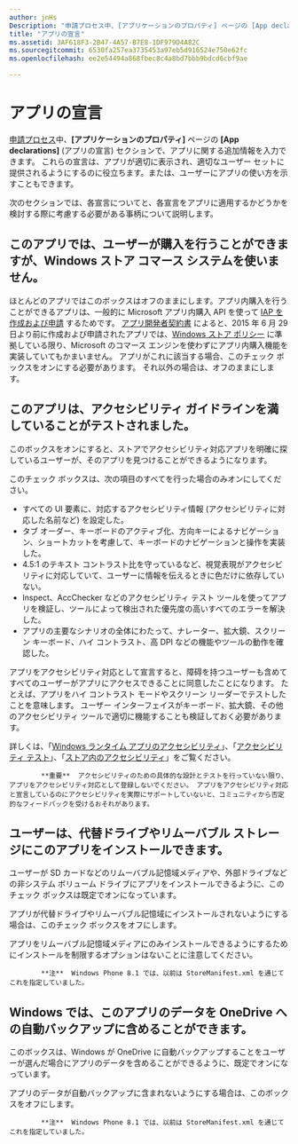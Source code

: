 ```yaml
---
author: jnHs
Description: "申請プロセス中、[アプリケーションのプロパティ] ページの [App declarations] (アプリの宣言) セクションで、アプリに関する追加情報を入力できます。"
title: "アプリの宣言"
ms.assetid: 3AF618F3-2B47-4A57-B7E8-1DF979D4A82C
ms.sourcegitcommit: 6530fa257ea3735453a97eb5d916524e750e62fc
ms.openlocfilehash: ee2e54494a868fbec8c4a8bd7bbb9bdcd6cbf9ae

---
```


# アプリの宣言

[申請プロセス](app-submissions.md)中、**[アプリケーションのプロパティ]** ページの **[App declarations]** (アプリの宣言) セクションで、アプリに関する追加情報を入力できます。 これらの宣言は、アプリが適切に表示され、適切なユーザー セットに提供されるようにするのに役立ちます。または、ユーザーにアプリの使い方を示すこともできます。

次のセクションでは、各宣言についてと、各宣言をアプリに適用するかどうかを検討する際に考慮する必要がある事柄について説明します。

## このアプリでは、ユーザーが購入を行うことができますが、Windows ストア コマース システムを使いません。

ほとんどのアプリではこのボックスはオフのままにします。アプリ内購入を行うことができるアプリは、一般的に Microsoft アプリ内購入 API を使って [IAP を作成および申請](iap-submissions.md) するためです。 [アプリ開発者契約書](https://msdn.microsoft.com/library/windows/apps/hh694058) によると、2015 年 6 月 29 日より前に作成および申請されたアプリでは、[Windows ストア ポリシー](https://msdn.microsoft.com/library/windows/apps/dn764944.aspx#pol_10_8) に準拠している限り、Microsoft のコマース エンジンを使わずにアプリ内購入機能を実装していてもかまいません。 アプリがこれに該当する場合、このチェック ボックスをオンにする必要があります。 それ以外の場合は、オフのままにします。

## このアプリは、アクセシビリティ ガイドラインを満していることがテストされました。

このボックスをオンにすると、ストアでアクセシビリティ対応アプリを明確に探しているユーザーが、そのアプリを見つけることができるようになります。

このチェック ボックスは、次の項目のすべてを行った場合のみオンにしてください。

-   すべての UI 要素に、対応するアクセシビリティ情報 (アクセシビリティに対応した名前など) を設定した。
-   タブ オーダー、キーボードのアクティブ化、方向キーによるナビゲーション、ショートカットを考慮して、キーボードのナビゲーションと操作を実装した。
-   4.5:1 のテキスト コントラスト比を守っているなど、視覚表現がアクセシビリティに対応していて、ユーザーに情報を伝えるときに色だけに依存していない。
-   Inspect、AccChecker などのアクセシビリティ テスト ツールを使ってアプリを検証し、ツールによって検出された優先度の高いすべてのエラーを解決した。
-   アプリの主要なシナリオの全体にわたって、ナレーター、拡大鏡、スクリーン キーボード、ハイ コントラスト、高 DPI などの機能やツールの動作を確認した。

アプリをアクセシビリティ対応として宣言すると、障碍を持つユーザーも含めてすべてのユーザーがアプリにアクセスできることに同意したことになります。 たとえば、アプリをハイ コントラスト モードやスクリーン リーダーでテストしたことを意味します。 ユーザー インターフェイスがキーボード、拡大鏡、その他のアクセシビリティ ツールで適切に機能することも検証しておく必要があります。

詳しくは、「[Windows ランタイム アプリのアクセシビリティ](https://msdn.microsoft.com/library/windows/apps/dn263101)」、「[アクセシビリティ テスト](https://msdn.microsoft.com/library/windows/apps/mt297664)」、「[ストア内のアクセシビリティ](https://msdn.microsoft.com/library/windows/apps/mt297663)」をご覧ください。

> 
            **重要**  アクセシビリティのための具体的な設計とテストを行っていない限り、アプリをアクセシビリティ対応として登録しないでください。 アプリをアクセシビリティ対応と宣言しているのにアクセシビリティを実際にサポートしていないと、コミュニティから否定的なフィードバックを受けるおそれがあります。

## ユーザーは、代替ドライブやリムーバブル ストレージにこのアプリをインストールできます。

ユーザーが SD カードなどのリムーバブル記憶域メディアや、外部ドライブなどの非システム ボリューム ドライブにアプリをインストールできるように、このチェック ボックスは既定でオンになっています。

アプリが代替ドライブやリムーバブル記憶域にインストールされないようにする場合は、このチェック ボックスをオフにします。

アプリをリムーバブル記憶域メディアにのみインストールできるようにするためにインストールを制限するオプションはないことに注意してください。

> 
            **注**  Windows Phone 8.1 では、以前は StoreManifest.xml を通じてこれを指定していました。

## Windows では、このアプリのデータを OneDrive への自動バックアップに含めることができます。

このボックスは、Windows が OneDrive に自動バックアップすることをユーザーが選んだ場合にアプリのデータを含めることができるように、既定でオンになっています。

アプリのデータが自動バックアップに含まれないようにする場合は、このボックスをオフにします。

> 
            **注**  Windows Phone 8.1 では、以前は StoreManifest.xml を通じてこれを指定していました。

 

 

 







<!--HONumber=Jun16_HO4-->


